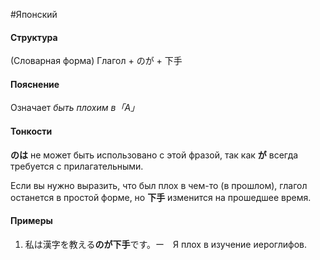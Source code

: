 #Японский 
#### Структура
(Словарная форма) Глагол + のが + 下手
#### Пояснение
Означает *быть плохим в「A」*
#### Тонкости
**のは** не может быть использовано с этой фразой, так как **が** всегда требуется с прилагательными.

Если вы нужно выразить, что был плох в чем-то (в прошлом), глагол останется в простой форме, но **下手** изменится на прошедшее время.
#### Примеры
1. 私は漢字を教える**のが下手**です。ー　Я плох в изучение иероглифов.